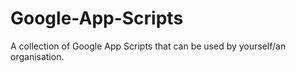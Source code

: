 # Google-App-Scripts
A collection of Google App Scripts that can be used by yourself/an organisation.
